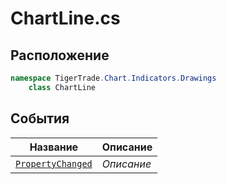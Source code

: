 
# ChartLine.cs
## Расположение
```csharp
namespace TigerTrade.Chart.Indicators.Drawings  
    class ChartLine
```

## События
| Название | Описание |
| --- | --- |
| [`PropertyChanged`](./События/PropertyChanged.md) | *Описание* |
